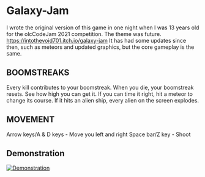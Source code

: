 # Galaxy-Jam

I wrote the original version of this game in one night when I was 13 years old for the olcCodeJam 2021 competition. The theme was future. https://intothevoid701.itch.io/galaxy-jam
It has had some updates since then, such as meteors and updated graphics, but the core gameplay is the same.

## BOOMSTREAKS 

Every kill contributes to your boomstreak. When you die, your boomstreak resets. See how high you can get it. 
If you can time it right, hit a meteor to change its course. If it hits an alien ship, every alien on the screen explodes.

## MOVEMENT

Arrow keys/A & D keys - Move you left and right 
Space bar/Z key - Shoot

## Demonstration

[![Demonstration](https://img.youtube.com/vi/K-bZw4eV2Rs/0.jpg)](https://www.youtube.com/watch?v=K-bZw4eV2Rs)

